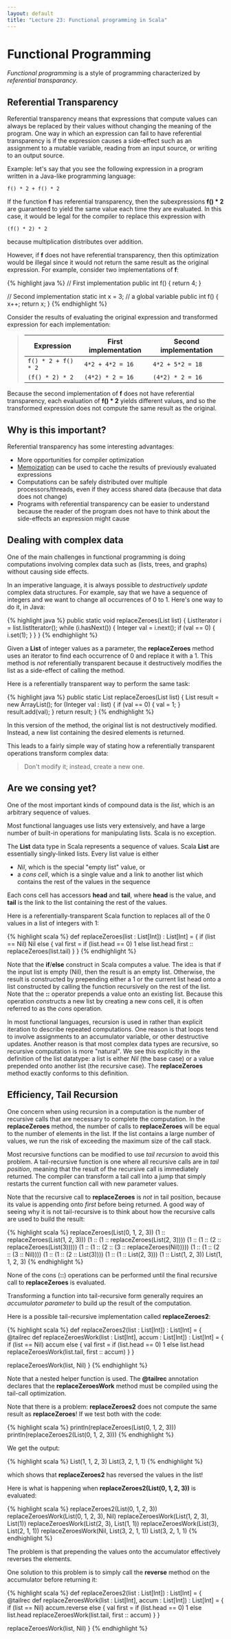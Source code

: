 ```yaml
---
layout: default
title: "Lecture 23: Functional programming in Scala"
---
```


Functional Programming
======================

*Functional programming* is a style of programming characterized by *referential transparancy*.

Referential Transparency
------------------------

Referential transparency means that expressions that compute values can always be replaced by their values without changing the meaning of the program. One way in which an expression can fail to have referential transparency is if the expression causes a side-effect such as an assignment to a mutable variable, reading from an input source, or writing to an output source.

Example: let's say that you see the following expression in a program written in a Java-like programming language:

    f() * 2 + f() * 2

If the function **f** has referential transparency, then the subexpressions **f() \* 2** are guaranteed to yield the same value each time they are evaluated. In this case, it would be legal for the compiler to replace this expression with

    (f() * 2) * 2

because multiplication distributes over addition.

However, if **f** does not have referential transparency, then this optimization would be illegal since it would not return the same result as the original expression. For example, consider two implementations of **f**:

{% highlight java %}
// First implementation
public int f() { return 4; }

// Second implementation
static int x = 3; // a global variable
public int f() { x++; return x; }
{% endhighlight %}

Consider the results of evaluating the original expression and transformed expression for each implementation:

> Expression | First implementation | Second implementation
> ---------- | -------------------- | ---------------------
> `f() * 2 + f() * 2` | `4*2 + 4*2 = 16` | `4*2 + 5*2 = 18`
> `(f() * 2) * 2` | `(4*2) * 2 = 16` | `(4*2) * 2 = 16`

Because the second implementation of **f** does not have referential transparency, each evaluation of **f() \* 2** yields different values, and so the transformed expression does not compute the same result as the original.

Why is this important?
----------------------

Referential transparency has some interesting advantages:

-   More opportunities for compiler optimization
-   [Memoization](http://en.wikipedia.org/wiki/Memoization) can be used to cache the results of previously evaluated expressions
-   Computations can be safely distributed over multiple processors/threads, even if they access shared data (because that data does not change)
-   Programs with referential transparency can be easier to understand because the reader of the program does not have to think about the side-effects an expression might cause

Dealing with complex data
-------------------------

One of the main challenges in functional programming is doing computations involving complex data such as (lists, trees, and graphs) without causing side effects.

In an imperative language, it is always possible to *destructively update* complex data structures. For example, say that we have a sequence of integers and we want to change all occurrences of 0 to 1. Here's one way to do it, in Java:

{% highlight java %}
public static void replaceZeroes(List<Integer> list) {
    ListIterator<Integer> i = list.listIterator();
    while (i.hasNext()) {
        Integer val = i.next();
        if (val == 0) {
            i.set(1);
        }
    }
}
{% endhighlight %}

Given a **List** of integer values as a parameter, the **replaceZeroes** method uses an iterator to find each occurrence of 0 and replace it with a 1. This method is *not* referentially transparent because it destructively modifies the list as a side-effect of calling the method.

Here is a referentially transparent way to perform the same task:

{% highlight java %}
public static List<Integer> replaceZeroes(List<Integer> list) {
    List<Integer> result = new ArrayList<Integer>();
    for (Integer val : list) {
        if (val == 0) {
            val = 1;
        }
        result.add(val);
    }
    return result;
}
{% endhighlight %}

In this version of the method, the original list is not destructively modified. Instead, a new list containing the desired elements is returned.

This leads to a fairly simple way of stating how a referentially transparent operations transform complex data:

> <div class="callout"> Don't modify it; instead, create a new one. </div>

Are we consing yet?
-------------------

One of the most important kinds of compound data is the *list*, which is an arbitrary sequence of values.

Most functional languages use lists very extensively, and have a large number of built-in operations for manipulating lists. Scala is no exception.

The **List** data type in Scala represents a sequence of values. Scala **List** are essentially singly-linked lists. Every list value is either

-   *Nil*, which is the special "empty list" value, or
-   a *cons cell*, which is a single value and a link to another list which contains the rest of the values in the sequence

Each cons cell has accessors **head** and **tail**, where **head** is the value, and **tail** is the link to the list containing the rest of the values.

Here is a referentially-transparent Scala function to replaces all of the 0 values in a list of integers with 1:

{% highlight scala %}
def replaceZeroes(list : List[Int]) : List[Int] = {
  if (list == Nil)
    Nil
  else {
    val first = if (list.head == 0) 1 else list.head 
    first :: replaceZeroes(list.tail)
  }
}
{% endhighlight %}

Note that the **if**/**else** construct in Scala computes a value. The idea is that if the input list is empty (Nil), then the result is an empty list. Otherwise, the result is constructed by prepending either a 1 or the current list head onto a list constructed by calling the function recursively on the rest of the list. Note that the **::** operator prepends a value onto an existing list. Because this operation *cons*tructs a new list by creating a new cons cell, it is often referred to as the *cons* operation.

In most functional languages, recursion is used in rather than explicit iteration to describe repeated computations. One reason is that loops tend to involve assignments to an accumulator variable, or other destructive updates. Another reason is that most complex data types are recursive, so recursive computation is more "natural". We see this explicitly in the definition of the list datatype: a list is either *Nil* (the base case) or a value prepended onto another list (the recursive case). The **replaceZeroes** method exactly conforms to this definition.

Efficiency, Tail Recursion
--------------------------

One concern when using recursion in a computation is the number of recursive calls that are necessary to complete the computation. In the **replaceZeroes** method, the number of calls to **replaceZeroes** will be equal to the number of elements in the list. If the list contains a large number of values, we run the risk of exceeding the maximum size of the call stack.

Most recursive functions can be modified to use *tail recursion* to avoid this problem. A tail-recursive function is one where all recursive calls are in *tail position*, meaning that the result of the recursive call is immediately returned. The compiler can transform a tail call into a jump that simply restarts the current function call with new parameter values.

Note that the recursive call to **replaceZeroes** is *not* in tail position, because its value is appending onto *first* before being returned. A good way of seeing why it is not tail-recursive is to think about how the recursive calls are used to build the result:

{% highlight scala %}
replaceZeroes(List(0, 1, 2, 3))
(1 :: replaceZeroes(List(1, 2, 3)))
(1 :: (1 :: replaceZeroes(List(2, 3))))
(1 :: (1 :: (2 :: replaceZeroes(List(3)))))
(1 :: (1 :: (2 :: (3 :: replaceZeroes(Nil)))))
(1 :: (1 :: (2 :: (3 :: Nil))))
(1 :: (1 :: (2 :: List(3))))
(1 :: (1 :: List(2, 3)))
(1 :: List(1, 2, 3))
List(1, 1, 2, 3)
{% endhighlight %}

None of the cons (**::**) operations can be performed until the final recursive call to **replaceZeroes** is evaluated.

Transforming a function into tail-recursive form generally requires an *accumulator parameter* to build up the result of the computation.

Here is a possible tail-recursive implementation called **replaceZeroes2**:

{% highlight scala %}
def replaceZeroes2(list : List[Int]) : List[Int] = {
  @tailrec
  def replaceZeroesWork(list : List[Int], accum : List[Int]) : List[Int] = {
    if (list == Nil)
      accum
    else {
      val first = if (list.head == 0) 1 else list.head
      replaceZeroesWork(list.tail, first :: accum)
    }
  }

  replaceZeroesWork(list, Nil)
}
{% endhighlight %}

Note that a nested helper function is used. The **@tailrec** annotation declares that the **replaceZeroesWork** method must be compiled using the tail-call optimization.

Note that there is a problem: **replaceZeroes2** does not compute the same result as **replaceZeroes**! If we test both with the code:

{% highlight scala %}
println(replaceZeroes(List(0, 1, 2, 3)))
println(replaceZeroes2(List(0, 1, 2, 3)))
{% endhighlight %}

We get the output:

{% highlight scala %}
List(1, 1, 2, 3)
List(3, 2, 1, 1)
{% endhighlight %}

which shows that **replaceZeroes2** has reversed the values in the list!

Here is what is happening when **replaceZeroes2(List(0, 1, 2, 3))** is evaluated:

{% highlight scala %}
replaceZeroes2(List(0, 1, 2, 3))
replaceZeroesWork(List(0, 1, 2, 3), Nil)
replaceZeroesWork(List(1, 2, 3), List(1))
replaceZeroesWork(List(2, 3), List(1, 1))
replaceZeroesWork(List(3), List(2, 1, 1))
replaceZeroesWork(Nil, List(3, 2, 1, 1))
List(3, 2, 1, 1)
{% endhighlight %}

The problem is that prepending the values onto the accumulator effectively reverses the elements.

One solution to this problem is to simply call the **reverse** method on the accumulator before returning it:

{% highlight scala %}
def replaceZeroes2(list : List[Int]) : List[Int] = {
  @tailrec
  def replaceZeroesWork(list : List[Int], accum : List[Int]) : List[Int] = {
    if (list == Nil)
      accum.reverse
    else {
      val first = if (list.head == 0) 1 else list.head
      replaceZeroesWork(list.tail, first :: accum)
    }
  }

  replaceZeroesWork(list, Nil)
}
{% endhighlight %}
